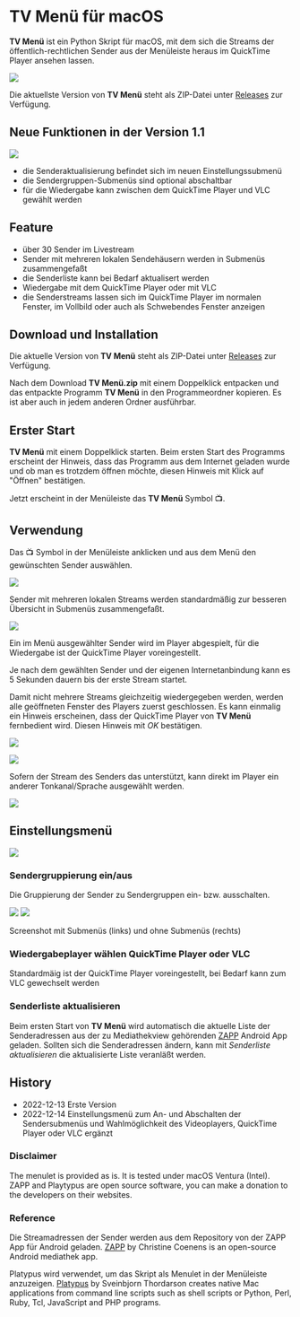 # TV Menü für macOS
**TV Menü** ist ein Python Skript für macOS, mit dem sich die Streams der öffentlich-rechtlichen Sender aus der Menüleiste heraus im QuickTime Player ansehen lassen.

![](/img/menu1.png)

Die aktuellste Version von **TV Menü** steht als ZIP-Datei unter [Releases](https://github.com/einstweilen/tvmenu/releases/) zur Verfügung.

## Neue Funktionen in der Version 1.1
![](/img/einstellungen2.png)
* die Senderaktualisierung befindet sich im neuen Einstellungssubmenü
* die Sendergruppen-Submenüs sind optional abschaltbar
* für die Wiedergabe kann zwischen dem QuickTime Player und VLC gewählt werden


## Feature
* über 30 Sender im Livestream
* Sender mit mehreren lokalen Sendehäusern werden in Submenüs zusammengefaßt
* die Senderliste kann bei Bedarf aktualisert werden
* Wiedergabe mit dem QuickTime Player oder mit VLC
* die Senderstreams lassen sich im QuickTime Player im normalen Fenster, im Vollbild oder auch als Schwebendes Fenster anzeigen

## Download und Installation
Die aktuelle Version von **TV Menü** steht als ZIP-Datei unter [Releases](https://github.com/einstweilen/tvmenu/releases/) zur Verfügung.

Nach dem Download **TV Menü.zip** mit einem Doppelklick entpacken und das entpackte Programm **TV Menü** in den Programmeordner kopieren. Es ist aber auch in jedem anderen Ordner ausführbar.

## Erster Start
**TV Menü** mit einem Doppelklick starten. Beim ersten Start des Programms erscheint der Hinweis, dass das Programm aus dem Internet geladen wurde und ob man es trotzdem öffnen möchte, diesen Hinweis mit Klick auf "Öffnen" bestätigen.

Jetzt erscheint in der Menüleiste das **TV Menü** Symbol 📺.

## Verwendung
Das 📺 Symbol in der Menüleiste anklicken und aus dem Menü den gewünschten Sender auswählen.

![](/img/menukmpl1.png)

Sender mit mehreren lokalen Streams werden standardmäßig zur besseren Übersicht in Submenüs zusammengefaßt.

![](/img/submenu1.png)

Ein im Menü ausgewählter Sender wird im Player abgespielt, für die Wiedergabe ist der QuickTime Player voreingestellt.

Je nach dem gewählten Sender und der eigenen Internetanbindung kann es 5 Sekunden dauern bis der erste Stream startet. 

Damit nicht mehrere Streams gleichzeitig wiedergegeben werden, werden alle geöffneten Fenster des Players zuerst geschlossen.
Es kann einmalig ein Hinweis erscheinen, dass der QuickTime Player von **TV Menü** fernbedient wird.
Diesen Hinweis mit _OK_ bestätigen.

![](/img/qtfirst1.jpg)

![](/img/qtplayer1.jpg)

Sofern der Stream des Senders das unterstützt, kann direkt im Player ein anderer Tonkanal/Sprache ausgewählt werden.

![](/img/qtoptionen1.jpg)

## Einstellungsmenü
![](/img/einstellungen1.png)

### Sendergruppierung ein/aus 
Die Gruppierung der Sender zu Sendergruppen ein- bzw. ausschalten.

![](/img/menukmpl1.png) ![](/img/menukmpl2.png)

Screenshot mit Submenüs (links) und ohne Submenüs (rechts)

### Wiedergabeplayer wählen QuickTime Player oder VLC
Standardmäig ist der QuickTime Player voreingestellt, bei Bedarf kann zum VLC gewechselt werden

### Senderliste aktualisieren
Beim ersten Start von **TV Menü** wird automatisch die aktuelle Liste der Senderadressen aus der zu Mediathekview gehörenden [ZAPP](https://github.com/mediathekview/zapp) Android App geladen. Sollten sich die Senderadressen ändern, kann mit _Senderliste aktualisieren_  die aktualisierte Liste veranläßt werden.

## History
* 2022-12-13 Erste Version
* 2022-12-14 Einstellungsmenü zum An- und Abschalten der Sendersubmenüs und Wahlmöglichkeit des Videoplayers, QuickTime Player oder VLC ergänzt

### Disclaimer
The menulet is provided as is. It is tested under macOS Ventura (Intel).
ZAPP and Playtypus are open source software, you can make a donation to the developers on their websites.

### Reference 
Die Streamadressen der Sender werden aus dem Repository von der ZAPP App für Android geladen.
[ZAPP](https://github.com/mediathekview/zapp) by Christine Coenens is an open-source Android mediathek app.  

Platypus wird verwendet, um das Skript als Menulet in der Menüleiste anzuzeigen.
[Platypus](https://sveinbjorn.org/platypus) by Sveinbjorn Thordarson creates native Mac applications from command line scripts such as shell scripts or Python, Perl, Ruby, Tcl, JavaScript and PHP programs.
